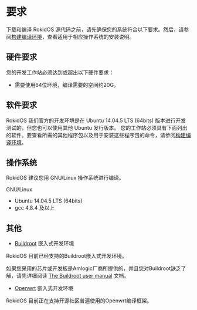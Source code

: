 # 要求

下载和编译 RokidOS 源代码之前，请先确保您的系统符合以下要求。然后，请参阅[构建编译环境](build_env.md)，查看适用于相应操作系统的安装说明。

## 硬件要求
您的开发工作站必须达到或超出以下硬件要求：

* 需要使用64位环境，编译需要的空间约20G。

## 软件要求

RokidOS 我们官方的开发环境是在 Ubuntu 14.04.5 LTS (64bits) 版本进行开发测试的，但您也可以使用其他 Ubuntu 发行版本。
您的工作站必须具有下面列出的软件。要查看所需的其他程序包以及用于安装这些程序包的命令，请参阅[构建编译环境](build_env.md)。

## 操作系统

RokidOS 建议您用 GNU/Linux 操作系统进行编译。

GNU/Linux
* Ubuntu 14.04.5 LTS (64bits)
* gcc 4.8.4 及以上

## 其他

* [Buildroot](https://buildroot.org/) 嵌入式开发环境

RokidOS 目前已经支持的Buildroot嵌入式开发环境。

如果您采用的芯片或开发板是Amlogic厂商所提供的，并且您对Buildroot缺乏了解，请先详细阅读 [The Buildroot user manual](https://buildroot.org/downloads/manual/manual.html) 文档。

* [Openwrt](https://openwrt.org/) 嵌入式开发环境

RokidOS 目前正在支持开源社区普遍使用的Openwrt编译框架。

